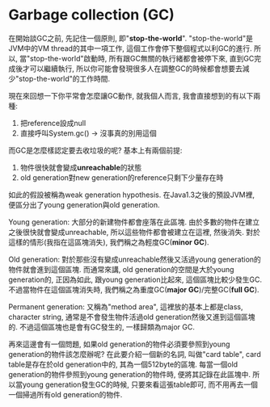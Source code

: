 # Garbage collection \(GC\)

在開始談GC之前, 先記住一個原則, 即"**stop-the-world**". "stop-the-world"是JVM中的VM thread的其中一項工作, 這個工作會停下整個程式以利GC的進行. 所以, 當"stop-the-world"啟動時, 所有跟GC無關的執行緒都會被停下來, 直到GC完成後才可以繼續執行, 所以你可能會發現很多人在調整GC的時候都會想要去減少"stop-the-world"的工作時間.

現在來回想一下你平常會怎麼讓GC動作, 就我個人而言, 我會直接想到的有以下兩種:

1. 把reference設成null
2. 直接呼叫System.gc\(\) -&gt; 沒事真的別用這個

而GC是怎麼樣認定要去收垃圾的呢? 基本上有兩個前提:

1. 物件很快就會變成**unreachable**的狀態
2. old generation對new generation的reference只剩下少量存在時

如此的假設被稱為weak generation hypothesis. 在Java1.3之後的預設JVM裡, 便區分出了young generation與old generation.

Young generation: 大部分的新建物件都會座落在此區塊. 由於多數的物件在建立之後很快就會變成unreachable, 所以這些物件都會被建立在這裡, 然後消失. 對於這樣的情形\(我指在這區塊消失\), 我們稱之為輕度GC\(**minor GC**\).

Old generation: 對於那些沒有變成unreachable然後又活過young generation的物件就會進到這個區塊. 而通常來講, old generation的空間是大於young generation的, 正因為如此, 跟young generation比起來, 這個區塊比較少發生GC. 不過當物件在這個區塊消失時, 我們稱之為重度GC\(**major GC**\)/完整GC\(**full GC**\).

Permanent generation: 又稱為"method area", 這裡放的基本上都是class, character string, 通常是不會發生物件活過old generation然後又進到這個區塊的. 不過這個區塊也是會有GC發生的, 一樣歸類為major GC.

再來這邊會有一個問題, 如果old generation的物件必須要參照到young generation的物件該怎麼辦呢? 在此要介紹一個新的名詞, 叫做"card table", card table是存在於old generation中的, 其為一個512byte的區塊. 每當一個old generation的物件參照到young generation的物件時, 便將其記錄在此區塊中. 所以當young generation發生GC的時候, 只要來看這張table即可, 而不用再去一個一個掃過所有old generation的物件.

